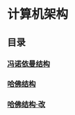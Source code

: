 # 计算机架构

## 目录

### [冯诺依曼结构](./von-neumann-architecture/von-neumann-architecture.md)

### [哈佛结构](./harvard-architecture/harvard-architecture.md)

### [哈佛结构·改]()